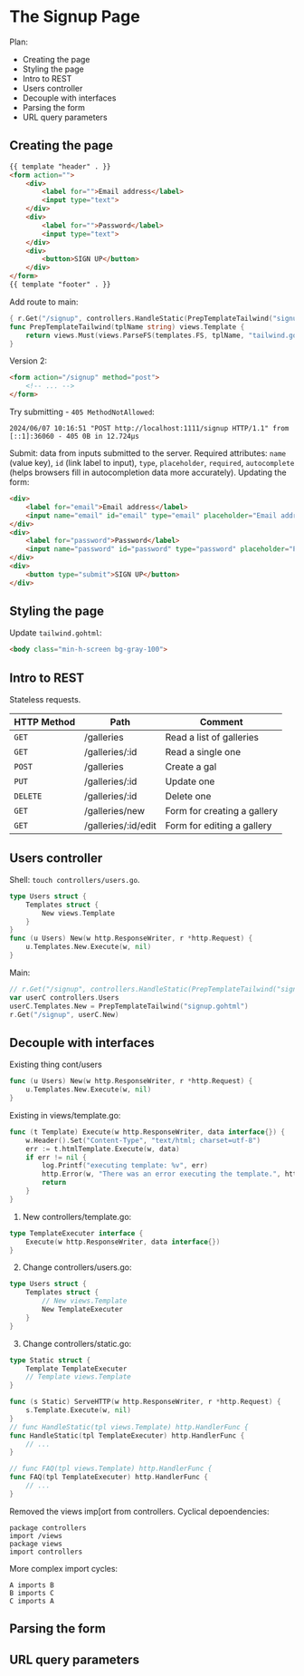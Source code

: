 # The Signup Page

Plan: 
* Creating the page
* Styling the page 
* Intro to REST 
* Users controller 
* Decouple with interfaces 
* Parsing the form
* URL query parameters

## Creating the page

```html
{{ template "header" . }}
<form action="">
    <div>
        <label for="">Email address</label>
        <input type="text">
    </div>
    <div>
        <label for="">Password</label>
        <input type="text">
    </div>
    <div>
        <button>SIGN UP</button>
    </div>
</form>
{{ template "footer" . }}
```
Add route to main: 
```go 
{ r.Get("/signup", controllers.HandleStatic(PrepTemplateTailwind("signup.gohtml"))) }
func PrepTemplateTailwind(tplName string) views.Template {
	return views.Must(views.ParseFS(templates.FS, tplName, "tailwind.gohtml"))
}
```
Version 2: 
```html
<form action="/signup" method="post">
    <!-- ... -->
</form>
```
Try submitting - `405 MethodNotAllowed`: 
```
2024/06/07 10:16:51 "POST http://localhost:1111/signup HTTP/1.1" from [::1]:36060 - 405 0B in 12.724µs
```
Submit: data from inputs submitted to the server. Required attributes: `name` (value key), `id` (link label to input), `type`, `placeholder`, `required`, `autocomplete` (helps browsers fill in autocompletion data more accurately).
Updating the form: 
```html
<div>
    <label for="email">Email address</label>
    <input name="email" id="email" type="email" placeholder="Email address" required  autocomplete="email" />
</div>
<div>
    <label for="password">Password</label>
    <input name="password" id="password" type="password" placeholder="Password" required />
</div>
<div>
    <button type="submit">SIGN UP</button>
</div>
```

## Styling the page 

Update `tailwind.gohtml`: 
```html
<body class="min-h-screen bg-gray-100">
```

## Intro to REST 

Stateless requests. 

HTTP Method | Path | Comment
---|---|---
`GET` | /galleries | Read a list of galleries 
`GET` | /galleries/:id | Read a single one 
`POST` | /galleries | Create a gal 
`PUT` | /galleries/:id | Update one
`DELETE` | /galleries/:id | Delete one  
`GET` | /galleries/new | Form for creating a gallery
`GET` | /galleries/:id/edit | Form for editing a gallery 


## Users controller 

Shell: `touch controllers/users.go`.  
```go
type Users struct {
	Templates struct { 
        New views.Template 
    }
}
func (u Users) New(w http.ResponseWriter, r *http.Request) {
	u.Templates.New.Execute(w, nil)
}
```
Main: 
```go
// r.Get("/signup", controllers.HandleStatic(PrepTemplateTailwind("signup.gohtml")))
var userC controllers.Users
userC.Templates.New = PrepTemplateTailwind("signup.gohtml")
r.Get("/signup", userC.New)
```

## Decouple with interfaces 
Existing thing cont/users
```go
func (u Users) New(w http.ResponseWriter, r *http.Request) {
	u.Templates.New.Execute(w, nil)
}
```
Existing in views/template.go:  
```go
func (t Template) Execute(w http.ResponseWriter, data interface{}) {
	w.Header().Set("Content-Type", "text/html; charset=utf-8")
	err := t.htmlTemplate.Execute(w, data)
	if err != nil {
		log.Printf("executing template: %v", err)
		http.Error(w, "There was an error executing the template.", http.StatusInternalServerError)
		return
	}
}
```
1. New controllers/template.go: 
```go
type TemplateExecuter interface {
	Execute(w http.ResponseWriter, data interface{})
}
```
2. Change controllers/users.go: 
```go
type Users struct {
	Templates struct {
		// New views.Template
		New TemplateExecuter
	}
}
```
3. Change controllers/static.go:  
```go
type Static struct {
	Template TemplateExecuter
	// Template views.Template
}

func (s Static) ServeHTTP(w http.ResponseWriter, r *http.Request) {
	s.Template.Execute(w, nil)
}
// func HandleStatic(tpl views.Template) http.HandlerFunc {
func HandleStatic(tpl TemplateExecuter) http.HandlerFunc {
	// ...
}

// func FAQ(tpl views.Template) http.HandlerFunc {
func FAQ(tpl TemplateExecuter) http.HandlerFunc {
	// ...
}
```
Removed the views imp[ort from controllers.
Cyclical depoendencies: 
```
package controllers
import /views
package views
import controllers 
```
More complex import cycles:
```
A imports B
B imports C
C imports A
```


## Parsing the form
## URL query parameters
